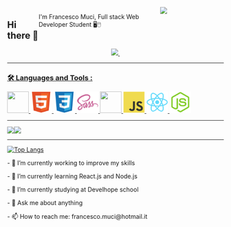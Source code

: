  <div id="info" style="display: flex" >
  <h2>Hi there 👋</h2>
     <p> I'm Francesco Muci, Full stack Web Developer Student 🖥️🖱️</p>
 <img src="https://media.giphy.com/media/26tn33aiTi1jkl6H6/giphy.gif" width="200" align="center"/>
</div>

<div id="account-linkedin" align="center">
    <a href="https://www.linkedin.com/in/francesco-muci-97a38222a/">
  <img src="https://img.shields.io/badge/LinkedIn-blue?logo=linkedin&logoColor=white&style=for-the-badge" width="100"/>
    <img src="https://komarev.com/ghpvc/?username=MuciFrancesco&style=flat-square&color=blue" alt=""/>
 </div>
 
---
 
 ### :hammer_and_wrench: Languages and Tools :
  <div>
    <img src="https://cdn.jsdelivr.net/gh/devicons/devicon/icons/git/git-plain.svg" width="50" height="50"/>
    <img src="https://github.com/devicons/devicon/blob/master/icons/html5/html5-original.svg" width="50" height="50">
    <img src="https://github.com/devicons/devicon/blob/master/icons/css3/css3-original.svg" width="50" height="50">
    <img src="https://github.com/devicons/devicon/blob/master/icons/sass/sass-original.svg" width="50" height="50">
    <img src="https://cdn.jsdelivr.net/gh/devicons/devicon/icons/tailwindcss/tailwindcss-plain.svg" width="50" height="50" />
    <img src="https://github.com/devicons/devicon/blob/master/icons/javascript/javascript-original.svg" width="50" height="50">
    <img src="https://github.com/devicons/devicon/blob/master/icons/react/react-original.svg" width="50" height="50">
    <img src="https://github.com/devicons/devicon/blob/master/icons/nodejs/nodejs-original.svg" width="50" height="50">
  </div>
  
 
---

<div style="display: flex">
 <img src="http://github-readme-streak-stats.herokuapp.com?user=MuciFrancesco&theme=monokai&date_format=j%20M%5B%20Y%5D&ring=DD5819&fire=DD2727&currStreakNum=DDD21D&stroke=DD2727&sideLabels=DD6430&sideNums=DDD734&currStreakLabel=DD0404"></img>
 <img src="https://github-readme-stats.vercel.app/api?username=MuciFrancesco&show_icons=true&theme=monokai"></img>
 </div>
 
---
 
[![Top Langs](https://github-readme-stats.vercel.app/api/top-langs/?username=MuciFrancesco&layout=compact)](https://github.com/MuciFrancesco/MuciFrancesco)


  

  <p>- 🔭 I’m currently working to improve my skills</p>
  <p>- 🌱 I’m currently learning React.js and Node.js</p>
  <p>- 👯 I’m currently studying at Develhope school</p>
  <p>- 💬 Ask me about anything</p>
  <p>- 📫 How to reach me: francesco.muci@hotmail.it</p>
  
  
  
  
  

